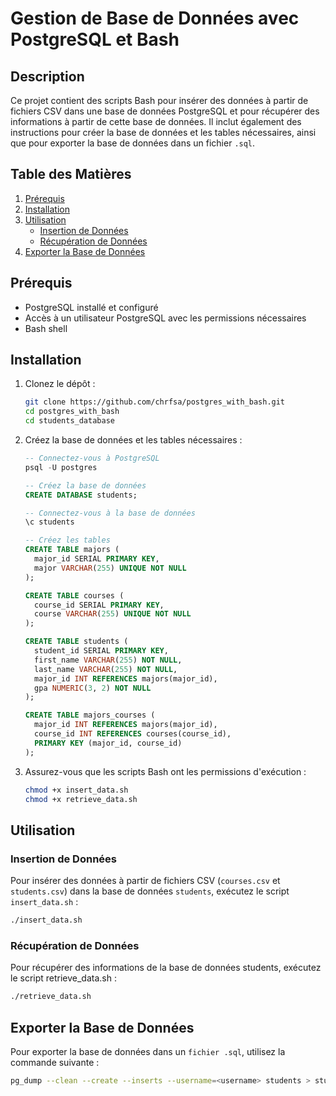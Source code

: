 # Gestion de Base de Données avec PostgreSQL et Bash

## Description
Ce projet contient des scripts Bash pour insérer des données à partir de fichiers CSV dans une base de données PostgreSQL et pour récupérer des informations à partir de cette base de données. Il inclut également des instructions pour créer la base de données et les tables nécessaires, ainsi que pour exporter la base de données dans un fichier `.sql`.

## Table des Matières
1. [Prérequis](#prérequis)
2. [Installation](#installation)
3. [Utilisation](#utilisation)
   - [Insertion de Données](#insertion-de-données)
   - [Récupération de Données](#récupération-de-données)
4. [Exporter la Base de Données](#exporter-la-base-de-données)

## Prérequis
- PostgreSQL installé et configuré
- Accès à un utilisateur PostgreSQL avec les permissions nécessaires
- Bash shell

## Installation
1. Clonez le dépôt :
    ```bash
    git clone https://github.com/chrfsa/postgres_with_bash.git
    cd postgres_with_bash
    cd students_database
    ```

2. Créez la base de données et les tables nécessaires :
    ```sql
    -- Connectez-vous à PostgreSQL
    psql -U postgres

    -- Créez la base de données
    CREATE DATABASE students;

    -- Connectez-vous à la base de données
    \c students

    -- Créez les tables
    CREATE TABLE majors (
      major_id SERIAL PRIMARY KEY,
      major VARCHAR(255) UNIQUE NOT NULL
    );

    CREATE TABLE courses (
      course_id SERIAL PRIMARY KEY,
      course VARCHAR(255) UNIQUE NOT NULL
    );

    CREATE TABLE students (
      student_id SERIAL PRIMARY KEY,
      first_name VARCHAR(255) NOT NULL,
      last_name VARCHAR(255) NOT NULL,
      major_id INT REFERENCES majors(major_id),
      gpa NUMERIC(3, 2) NOT NULL
    );

    CREATE TABLE majors_courses (
      major_id INT REFERENCES majors(major_id),
      course_id INT REFERENCES courses(course_id),
      PRIMARY KEY (major_id, course_id)
    );
    ```

3. Assurez-vous que les scripts Bash ont les permissions d'exécution :
    ```bash
    chmod +x insert_data.sh
    chmod +x retrieve_data.sh
    ```

## Utilisation

### Insertion de Données
Pour insérer des données à partir de fichiers CSV (`courses.csv` et `students.csv`) dans la base de données `students`, exécutez le script `insert_data.sh` :
```bash
./insert_data.sh
```
### Récupération de Données
Pour récupérer des informations de la base de données students, exécutez le script retrieve_data.sh :
```bash
./retrieve_data.sh
```
## Exporter la Base de Données
Pour exporter la base de données dans un `fichier .sql`, utilisez la commande suivante :
```bash
pg_dump --clean --create --inserts --username=<username> students > students.sql
```

